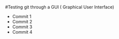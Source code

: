 #Testing git through a GUI ( Graphical User Interface)

- Commit 1
- Commit 2 
- Commit 3
- Commit 4
